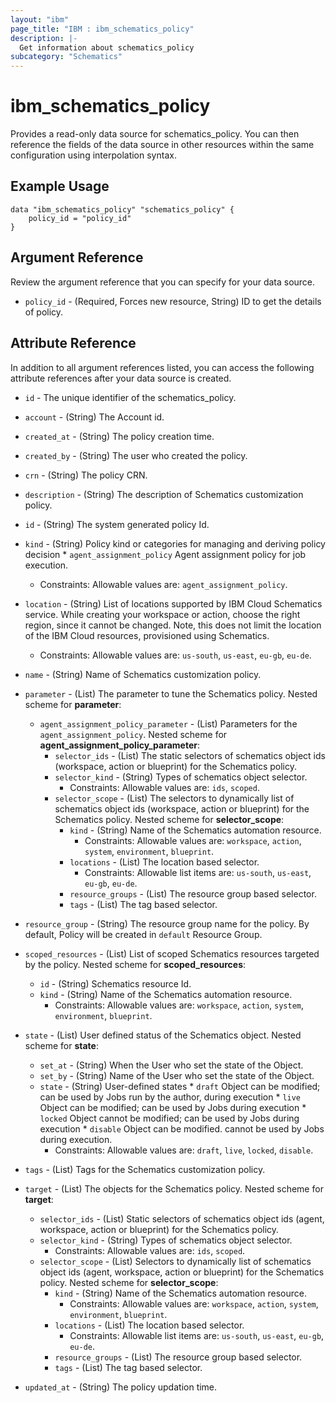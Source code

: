 ```yaml
---
layout: "ibm"
page_title: "IBM : ibm_schematics_policy"
description: |-
  Get information about schematics_policy
subcategory: "Schematics"
---
```


# ibm_schematics_policy

Provides a read-only data source for schematics_policy. You can then reference the fields of the data source in other resources within the same configuration using interpolation syntax.

## Example Usage

```hcl
data "ibm_schematics_policy" "schematics_policy" {
	policy_id = "policy_id"
}
```

## Argument Reference

Review the argument reference that you can specify for your data source.

* `policy_id` - (Required, Forces new resource, String) ID to get the details of policy.

## Attribute Reference

In addition to all argument references listed, you can access the following attribute references after your data source is created.

* `id` - The unique identifier of the schematics_policy.
* `account` - (String) The Account id.

* `created_at` - (String) The policy creation time.

* `created_by` - (String) The user who created the policy.

* `crn` - (String) The policy CRN.

* `description` - (String) The description of Schematics customization policy.

* `id` - (String) The system generated policy Id.

* `kind` - (String) Policy kind or categories for managing and deriving policy decision  * `agent_assignment_policy` Agent assignment policy for job execution.
  * Constraints: Allowable values are: `agent_assignment_policy`.

* `location` - (String) List of locations supported by IBM Cloud Schematics service.  While creating your workspace or action, choose the right region, since it cannot be changed.  Note, this does not limit the location of the IBM Cloud resources, provisioned using Schematics.
  * Constraints: Allowable values are: `us-south`, `us-east`, `eu-gb`, `eu-de`.

* `name` - (String) Name of Schematics customization policy.

* `parameter` - (List) The parameter to tune the Schematics policy.
Nested scheme for **parameter**:
	* `agent_assignment_policy_parameter` - (List) Parameters for the `agent_assignment_policy`.
	Nested scheme for **agent_assignment_policy_parameter**:
		* `selector_ids` - (List) The static selectors of schematics object ids (workspace, action or blueprint) for the Schematics policy.
		* `selector_kind` - (String) Types of schematics object selector.
		  * Constraints: Allowable values are: `ids`, `scoped`.
		* `selector_scope` - (List) The selectors to dynamically list of schematics object ids (workspace, action or blueprint) for the Schematics policy.
		Nested scheme for **selector_scope**:
			* `kind` - (String) Name of the Schematics automation resource.
			  * Constraints: Allowable values are: `workspace`, `action`, `system`, `environment`, `blueprint`.
			* `locations` - (List) The location based selector.
			  * Constraints: Allowable list items are: `us-south`, `us-east`, `eu-gb`, `eu-de`.
			* `resource_groups` - (List) The resource group based selector.
			* `tags` - (List) The tag based selector.

* `resource_group` - (String) The resource group name for the policy.  By default, Policy will be created in `default` Resource Group.

* `scoped_resources` - (List) List of scoped Schematics resources targeted by the policy.
Nested scheme for **scoped_resources**:
	* `id` - (String) Schematics resource Id.
	* `kind` - (String) Name of the Schematics automation resource.
	  * Constraints: Allowable values are: `workspace`, `action`, `system`, `environment`, `blueprint`.

* `state` - (List) User defined status of the Schematics object.
Nested scheme for **state**:
	* `set_at` - (String) When the User who set the state of the Object.
	* `set_by` - (String) Name of the User who set the state of the Object.
	* `state` - (String) User-defined states  * `draft` Object can be modified; can be used by Jobs run by the author, during execution  * `live` Object can be modified; can be used by Jobs during execution  * `locked` Object cannot be modified; can be used by Jobs during execution  * `disable` Object can be modified. cannot be used by Jobs during execution.
	  * Constraints: Allowable values are: `draft`, `live`, `locked`, `disable`.

* `tags` - (List) Tags for the Schematics customization policy.

* `target` - (List) The objects for the Schematics policy.
Nested scheme for **target**:
	* `selector_ids` - (List) Static selectors of schematics object ids (agent, workspace, action or blueprint) for the Schematics policy.
	* `selector_kind` - (String) Types of schematics object selector.
	  * Constraints: Allowable values are: `ids`, `scoped`.
	* `selector_scope` - (List) Selectors to dynamically list of schematics object ids (agent, workspace, action or blueprint) for the Schematics policy.
	Nested scheme for **selector_scope**:
		* `kind` - (String) Name of the Schematics automation resource.
		  * Constraints: Allowable values are: `workspace`, `action`, `system`, `environment`, `blueprint`.
		* `locations` - (List) The location based selector.
		  * Constraints: Allowable list items are: `us-south`, `us-east`, `eu-gb`, `eu-de`.
		* `resource_groups` - (List) The resource group based selector.
		* `tags` - (List) The tag based selector.

* `updated_at` - (String) The policy updation time.

